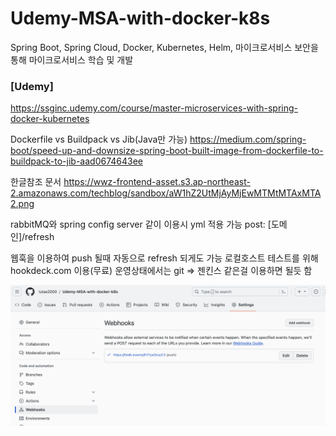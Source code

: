 # Udemy-MSA-with-docker-k8s
Spring Boot, Spring Cloud, Docker, Kubernetes, Helm, 마이크로서비스 보안을 통해 마이크로서비스 학습 및 개발

### [Udemy]
https://ssginc.udemy.com/course/master-microservices-with-spring-docker-kubernetes

Dockerfile vs Buildpack vs Jib(Java만 가능)
https://medium.com/spring-boot/speed-up-and-downsize-spring-boot-built-image-from-dockerfile-to-buildpack-to-jib-aad0674643ee

한글참조 문서
https://wwz-frontend-asset.s3.ap-northeast-2.amazonaws.com/techblog/sandbox/aW1hZ2UtMjAyMjEwMTMtMTAxMTA2.png

rabbitMQ와 spring config server 같이 이용시 yml 적용 가능
post: [도메인]/refresh

웹훅을 이용하여 push 될때 자동으로 refresh 되게도 가능
로컬호스트 테스트를 위해 hookdeck.com 이용(무료)
운영상태에서는 git => 젠킨스 같은걸 이용하면 될듯 함

![Alt text](image.png)